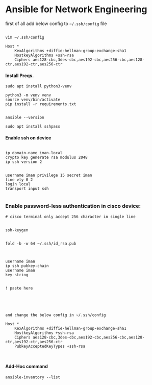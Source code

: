 # Ansible for Network Engineering


first of all add below config to `~/.ssh/config` file
```

vim ~/.ssh/config

Host *
    KexAlgorithms +diffie-hellman-group-exchange-sha1
    HostkeyAlgorithms +ssh-rsa
    Ciphers aes128-cbc,3des-cbc,aes192-cbc,aes256-cbc,aes128-ctr,aes192-ctr,aes256-ctr

```

#### Install Preqs.
```
sudo apt install python3-venv

python3 -m venv venv
source venv/bin/activate
pip install -r requirements.txt


ansible --version

sudo apt install sshpass

```

#### Enable ssh on device 

```

ip domain-name iman.local
crypto key generate rsa modulus 2048
ip ssh version 2


username iman privilege 15 secret iman
line vty 0 2
login local
transport input ssh


```

### Enable password-less authentication in cisco device:

```
# cisco terminal only accept 256 character in single line


ssh-keygen


fold -b -w 64 ~/.ssh/id_rsa.pub



username iman
ip ssh pubkey-chain
username iman
key-string


! paste here





and change the below config in ~/.ssh/config

Host *
    KexAlgorithms +diffie-hellman-group-exchange-sha1
    HostkeyAlgorithms +ssh-rsa
    Ciphers aes128-cbc,3des-cbc,aes192-cbc,aes256-cbc,aes128-ctr,aes192-ctr,aes256-ctr
    PubkeyAcceptedKeyTypes +ssh-rsa



```


#### Add-Hoc command

```
ansible-inventory --list








```
